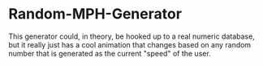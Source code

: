 # Random-MPH-Generator
This generator could, in theory, be hooked up to a real numeric database, but it really just has a cool animation that changes based on any random number that is generated as the current "speed" of the user. 
